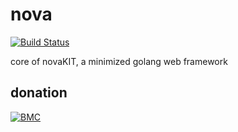 # nova

[![Build Status](https://travis-ci.org/novakit/nova.svg?branch=master)](https://travis-ci.org/novakit/nova)

core of novaKIT, a minimized golang web framework

## donation

[![BMC](https://www.buymeacoffee.com/assets/img/custom_images/orange_img.png)](https://www.buymeacoffee.com/yankeguo)
